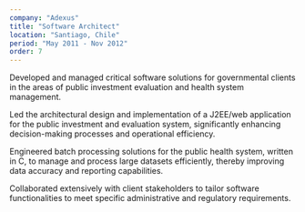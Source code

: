 ```yaml
---
company: "Adexus"
title: "Software Architect"
location: "Santiago, Chile"
period: "May 2011 - Nov 2012"
order: 7
---
```


Developed and managed critical software solutions for governmental clients in the areas of public investment evaluation and health system management.

Led the architectural design and implementation of a J2EE/web application for the public investment and evaluation system, significantly enhancing decision-making processes and operational efficiency.

Engineered batch processing solutions for the public health system, written in C, to manage and process large datasets efficiently, thereby improving data accuracy and reporting capabilities.

Collaborated extensively with client stakeholders to tailor software functionalities to meet specific administrative and regulatory requirements.